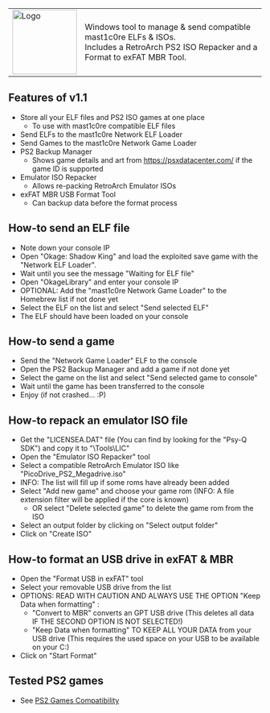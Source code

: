 | | |
| ------------- | ------------- |
| <img width="128" alt="Logo" src="https://user-images.githubusercontent.com/84620/224557684-ad2cf053-123f-4244-9df9-3bed55c5214c.png"> | Windows tool to manage & send compatible mast1c0re ELFs & ISOs. </br> Includes a RetroArch PS2 ISO Repacker and a Format to exFAT MBR Tool. |

## Features of v1.1
- Store all your ELF files and PS2 ISO games at one place
  - To use with mast1c0re compatible ELF files
- Send ELFs to the mast1c0re Network ELF Loader
- Send Games to the mast1c0re Network Game Loader
- PS2 Backup Manager
  - Shows game details and art from https://psxdatacenter.com/ if the game ID is supported
- Emulator ISO Repacker
  - Allows re-packing RetroArch Emulator ISOs
- exFAT MBR USB Format Tool
  - Can backup data before the format process
  
## How-to send an ELF file
- Note down your console IP
- Open "Okage: Shadow King" and load the exploited save game with the "Network ELF Loader".
- Wait until you see the message "Waiting for ELF file"
- Open "OkageLibrary" and enter your console IP
- OPTIONAL: Add the "mast1c0re Network Game Loader" to the Homebrew list if not done yet
- Select the ELF on the list and select "Send selected ELF"
- The ELF should have been loaded on your console

## How-to send a game
- Send the "Network Game Loader" ELF to the console
- Open the PS2 Backup Manager and add a game if not done yet
- Select the game on the list and select "Send selected game to console"
- Wait until the game has been transferred to the console
- Enjoy (if not crashed... :P)

## How-to repack an emulator ISO file
- Get the "LICENSEA.DAT" file (You can find by looking for the "Psy-Q SDK") and copy it to "\Tools\LIC"
- Open the "Emulator ISO Repacker" tool
- Select a compatible RetroArch Emulator ISO like "PicoDrive_PS2_Megadrive.iso"
- INFO: The list will fill up if some roms have already been added
- Select "Add new game" and choose your game rom (INFO: A file extension filter will be applied if the core is known)
  - OR select "Delete selected game" to delete the game rom from the ISO
- Select an output folder by clicking on "Select output folder"
- Click on "Create ISO"

## How-to format an USB drive in exFAT & MBR
- Open the "Format USB in exFAT" tool
- Select your removable USB drive from the list
- OPTIONS: READ WITH CAUTION AND ALWAYS USE THE OPTION "Keep Data when formatting" :
  - "Convert to MBR" converts an GPT USB drive (This deletes all data IF THE SECOND OPTION IS NOT SELECTED!)
  - "Keep Data when formatting" TO KEEP ALL YOUR DATA from your USB drive (This requires the used space on your USB to be available on your C:\)
- Click on "Start Format"

## Tested PS2 games
* See [PS2 Games Compatibility](https://github.com/SvenGDK/OkageLibrary/blob/main/PS2GamesCompatibility.md)
